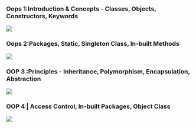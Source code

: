 <h3>Oops 1:Introduction & Concepts - Classes, Objects, Constructors, Keywords </h3>
<a href="https://youtu.be/BSVKUk58K6U?feature=shared"><img src="https://github.com/user-attachments/assets/a41a8229-dd28-4287-84d7-14aea9be992b"></a>
<br/>
<h3>Oops 2:Packages, Static, Singleton Class, In-built Methods </h3>
<a href="https://youtu.be/_Ya6CN13t8k?feature=shared"><img src="https://github.com/user-attachments/assets/2d88c4cf-41c2-4990-8ae6-af47aaa96685"></a>
<br/>
<h3>OOP 3 :Principles - Inheritance, Polymorphism, Encapsulation, Abstraction</h3>
<a href="https://www.youtube.com/watch?v=46T2wD3IuhM&list=PL9gnSGHSqcno1G3XjUbwzXHL8_EttOuKk&index=3"><img src="https://github.com/user-attachments/assets/0bbccfe3-a04f-42ed-8d8e-d93187902d78"/></a>
<br/>
<h3>OOP 4 | Access Control, In-built Packages, Object Class</h3>
<a href="https://youtu.be/W145DXs8fFg?si=qC-yj6LFbHTFVAy1"><img src="https://github.com/user-attachments/assets/209890b0-eed4-4d72-befc-9009cbb789eb"/></a>
<br/>

